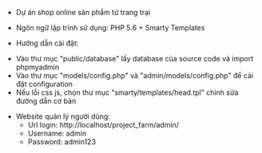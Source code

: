 * Dự án shop online sản phẩm từ trang trại
* Ngôn ngữ lập trình sử dụng: PHP 5.6 + Smarty Templates

* Hướng dẫn cài đặt:
+ Vào thư mục "public/database" lấy database của source code và import phpmyadmin
+ Vào thư mục "models/config.php" và "admin/models/config.php" để cài đặt configuration
+ Nếu lỗi css js, chọn thư mục "smarty/templates/head.tpl" chỉnh sửa đường dẫn cơ bản

* Website quản lý người dùng:
    + Url login: http://localhost/project_farm/admin/
    + Username: admin
    + Password: admin123
